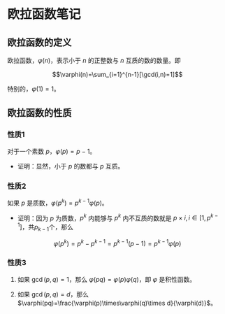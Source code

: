 # 欧拉函数笔记

## 欧拉函数的定义

欧拉函数，$\varphi(n)$，表示小于 $n$ 的正整数与 $n$ 互质的数的数量。即

$$\varphi(n)=\sum_{i=1}^{n-1}[\gcd(i,n)=1]$$

特别的，$\varphi(1)=1$。

## 欧拉函数的性质

### 性质1

对于一个素数 $p$，$\varphi(p)=p-1$。

- 证明：显然，小于 $p$ 的数都与 $p$ 互质。

### 性质2

如果 $p$ 是质数，$\varphi(p^k)=p^{k-1}\varphi(p)$。

- 证明：因为 $p$ 为质数，$p^k$ 内能够与 $p^k$ 内不互质的数就是 $p\times i,i\in[1,p^{k-1}]$，共$p_{k-1}$个，那么 

$$\varphi(p^k)=p^k-p^{k-1}=p^{k-1}(p-1)=p^{k-1}\varphi(p)$$

### 性质3

1. 如果 $\gcd(p,q)=1$，那么 $\varphi(pq)=\varphi(p)\varphi(q)$，即 $\varphi$ 是积性函数。

2. 如果 $\gcd(p,q)=d$，那么 $\varphi(pq)=\frac{\varphi(p)\times\varphi(q)\times d}{\varphi(d)}$。